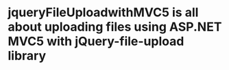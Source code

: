 # jqueryFileUploadwithMVC5 is all about uploading files using ASP.NET MVC5 with jQuery-file-upload library
